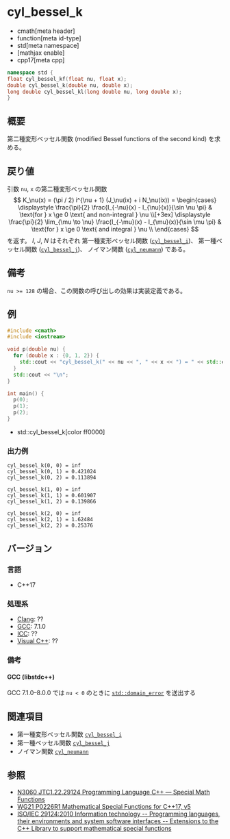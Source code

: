 # cyl_bessel_k
* cmath[meta header]
* function[meta id-type]
* std[meta namespace]
* [mathjax enable]
* cpp17[meta cpp]

```cpp
namespace std {
float cyl_bessel_kf(float nu, float x);
double cyl_bessel_k(double nu, double x);
long double cyl_bessel_kl(long double nu, long double x);
}
```

## 概要
第二種変形ベッセル関数 (modified Bessel functions of the second kind) を求める。


## 戻り値
引数 `nu`, `x` の第二種変形ベッセル関数
$$
K_\nu(x) = (\pi / 2) i^{\nu + 1} (J_\nu(ix) + i N_\nu(ix))
= \begin{cases}
  \displaystyle
  \frac{\pi}{2} \frac{I_{-\nu}(x) - I_{\nu}(x)}{\sin \nu \pi} & \text{for } x \ge 0 \text{ and non-integral } \nu \\[+3ex]
  \displaystyle
  \frac{\pi}{2} \lim_{\mu \to \nu} \frac{I_{-\mu}(x) - I_{\mu}(x)}{\sin \mu \pi} & \text{for } x \ge 0 \text{ and integral } \nu \\
\end{cases}
$$
を返す。
$I$, $J$, $N$ はそれぞれ
第一種変形ベッセル関数 ([`cyl_bessel_i`](cyl_bessel_i.md))、
第一種ベッセル関数 ([`cyl_bessel_j`](cyl_bessel_j.md))、
ノイマン関数 ([`cyl_neumann`](cyl_neumann.md.nolink))
である。


## 備考
`nu >= 128` の場合、この関数の呼び出しの効果は実装定義である。


## 例
```cpp example
#include <cmath>
#include <iostream>

void p(double nu) {
  for (double x : {0, 1, 2}) {
    std::cout << "cyl_bessel_k(" << nu << ", " << x << ") = " << std::cyl_bessel_k(nu, x) << "\n";
  }
  std::cout << "\n";
}

int main() {
  p(0);
  p(1);
  p(2);
}
```
* std::cyl_bessel_k[color ff0000]

### 出力例
```
cyl_bessel_k(0, 0) = inf
cyl_bessel_k(0, 1) = 0.421024
cyl_bessel_k(0, 2) = 0.113894

cyl_bessel_k(1, 0) = inf
cyl_bessel_k(1, 1) = 0.601907
cyl_bessel_k(1, 2) = 0.139866

cyl_bessel_k(2, 0) = inf
cyl_bessel_k(2, 1) = 1.62484
cyl_bessel_k(2, 2) = 0.25376

```


## バージョン
### 言語
- C++17

### 処理系
- [Clang](/implementation.md#clang): ??
- [GCC](/implementation.md#gcc): 7.1.0
- [ICC](/implementation.md#icc): ??
- [Visual C++](/implementation.md#visual_cpp): ??


### 備考
#### GCC (libstdc++)
GCC 7.1.0–8.0.0 では `nu < 0` のときに [`std::domain_error`](/reference/stdexcept.md) を送出する


## 関連項目
* 第一種変形ベッセル関数 [`cyl_bessel_i`](cyl_bessel_i.md)
* 第一種ベッセル関数 [`cyl_bessel_j`](cyl_bessel_j.md)
* ノイマン関数 [`cyl_neumann`](cyl_neumann.md.nolink)


## 参照
- [N3060 JTC1.22.29124 Programming Language C++ — Special Math Functions](http://www.open-std.org/jtc1/sc22/wg21/docs/papers/2010/n3060.pdf)
- [WG21 P0226R1 Mathematical Special Functions for C++17, v5](https://isocpp.org/files/papers/P0226R1.pdf)
- [ISO/IEC 29124:2010 Information technology -- Programming languages, their environments and system software interfaces -- Extensions to the C++ Library to support mathematical special functions](https://www.iso.org/standard/50511.html)
